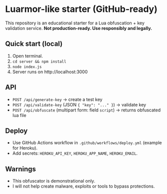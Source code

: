 # Luarmor-like starter (GitHub-ready)

This repository is an educational starter for a Lua obfuscation + key validation service.
**Not production-ready. Use responsibly and legally.**

## Quick start (local)
1. Open terminal.
2. `cd server && npm install`
3. `node index.js`
4. Server runs on http://localhost:3000

## API
- `POST /api/generate-key` -> create a test key
- `POST /api/validate-key` (JSON `{ "key": "..." }`) -> validate key
- `POST /api/obfuscate` (multipart form: field `script`) -> returns obfuscated lua file

## Deploy
- Use GitHub Actions workflow in `.github/workflows/deploy.yml` (example for Heroku).
- Add secrets: `HEROKU_API_KEY`, `HEROKU_APP_NAME`, `HEROKU_EMAIL`.

## Warnings
- This obfuscator is demonstrational only.
- I will not help create malware, exploits or tools to bypass protections.

